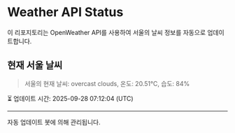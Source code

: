 
# Weather API Status

이 리포지토리는 OpenWeather API를 사용하여 서울의 날씨 정보를 자동으로 업데이트합니다.

## 현재 서울 날씨
> 서울의 현재 날씨: overcast clouds, 온도: 20.51°C, 습도: 84%

⏳ 업데이트 시간: 2025-09-28 07:12:04 (UTC)

---
자동 업데이트 봇에 의해 관리됩니다.
